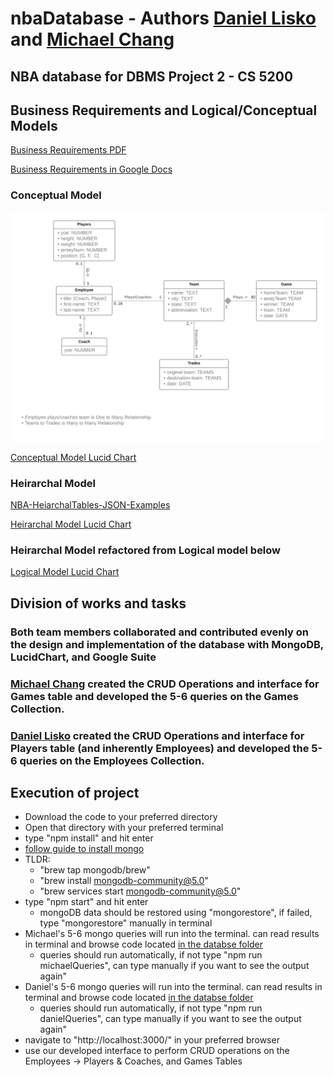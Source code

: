 # nbaDatabase - Authors [Daniel Lisko](https://github.com/djlisko01) and [Michael Chang](https://github.com/michaelchang106)

## NBA database for DBMS Project 2 - CS 5200

## Business Requirements and Logical/Conceptual Models

[Business Requirements PDF](./BusReq_Heirarchal_tables/Business_Requirements_and_Models_and_BCNF.pdf)

[Business Requirements in Google Docs](https://docs.google.com/document/d/13wTtEmC-XXSWzubHSJDg0rDB8sXb62t-KJJM-X4vpMg/edit?usp=sharing)

### Conceptual Model

![Conceptual Model](./BusReq_Heirarchal_tables/NBA2021-2022_Conceptual_Model_CS5200.png)

[Conceptual Model Lucid Chart](https://lucid.app/lucidchart/728904b6-3eac-41ee-9c80-cc89d811dc4c/edit?viewport_loc=-449%2C-71%2C3131%2C1496%2C0_0&invitationId=inv_bc674f57-3cb0-483b-8c06-247711741271)

### Heirarchal Model

[NBA-HeiarchalTables-JSON-Examples](./BusReq_Heirarchal_tables/NBA-HeiarchalTables-JSON-Examples.pdf)

[Heirarchal Model Lucid Chart](https://lucid.app/lucidchart/e3295927-79f1-4176-bfd1-29a7fae585fe/edit?viewport_loc=-3080%2C-56%2C3328%2C1400%2C0_0&invitationId=inv_60206c0a-d083-4538-a24a-087f8aac8f4d)

### Heirarchal Model refactored from Logical model below
[Logical Model Lucid Chart](https://lucid.app/lucidchart/f8b731fe-7480-4e96-b786-84ca747ef028/edit?viewport_loc=-303%2C16%2C2219%2C1012%2C0_0&invitationId=inv_b1efe1a2-5c17-497c-80c0-568e9ae0d801)

## Division of works and tasks

### Both team members collaborated and contributed evenly on the design and implementation of the database with MongoDB, LucidChart, and Google Suite

### [Michael Chang](https://github.com/michaelchang106) created the CRUD Operations and interface for Games table and developed the 5-6 queries on the Games Collection.

### [Daniel Lisko](https://github.com/djlisko01) created the CRUD Operations and interface for Players table (and inherently Employees) and developed the 5-6 queries on the Employees Collection.

## Execution of project

- Download the code to your preferred directory
- Open that directory with your preferred terminal
- type "npm install" and hit enter
- [follow guide to install mongo](https://docs.mongodb.com/manual/tutorial/manage-mongodb-processes/)
- TLDR:
  - "brew tap mongodb/brew"
  - "brew install mongodb-community@5.0" 
  - "brew services start mongodb-community@5.0"
- type "npm start" and hit enter
  - mongoDB data should be restored using "mongorestore", if failed, type "mongorestore" manually in terminal
- Michael's 5-6 mongo queries will run into the terminal. can read results in terminal and browse code located [in the databse folder](./database/nbaDBMongoQueries.js)
  - queries should run automatically, if not type "npm run michaelQueries", can type manually if you want to see the output again"
- Daniel's 5-6 mongo queries will run into the terminal. can read results in terminal and browse code located [in the databse folder](./database/dbQuery.js)
  - queries should run automatically, if not type "npm run danielQueries", can type manually if you want to see the output again"
- navigate to "http://localhost:3000/" in your preferred browser
- use our developed interface to perform CRUD operations on the Employees -> Players & Coaches, and Games Tables
